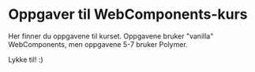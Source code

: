 # Oppgaver til WebComponents-kurs

Her finner du oppgavene til kurset. Oppgavene bruker "vanilla" WebComponents, men oppgavene 5-7 bruker Polymer.

Lykke til! :)